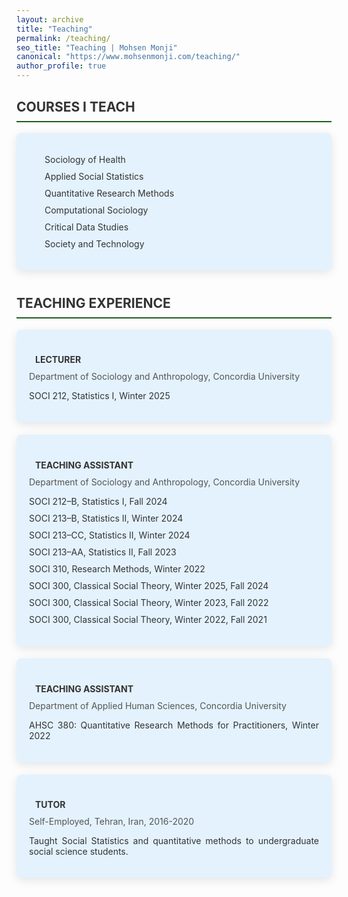 ```yaml
---
layout: archive
title: "Teaching"
permalink: /teaching/
seo_title: "Teaching | Mohsen Monji"
canonical: "https://www.mohsenmonji.com/teaching/"
author_profile: true
---
```


<style>
  /* General Styling */
  h2 {
    border-bottom: 2px solid #1B5E20; /* Accessible Dark Green */
    font-weight: bold;
    padding-bottom: 10px; /* Space between text and the line */
    margin-top: 30px;
    color: #333; /* Dark Gray for Heading Text */
  }

  ul {
    list-style: none;
    padding-left: 0;
  }

  ul li {
    margin-bottom: 10px;
  }

  .icon {
    margin-right: 10px;
    color: #1B5E20; /* Accessible Dark Green */
  }

  .teaching-section {
    margin-bottom: 40px;
  }

  .teaching-card {
    border-radius: 8px;
    padding: 20px;
    margin-bottom: 20px;
    color: #333333; /* Dark Gray Text */
    box-shadow: 0px 4px 15px rgba(0, 0, 0, 0.1); /* Subtle Shadow */
    background-color: #E3F2FD; /* Light Blue Background */
    text-align: justify; /* Justify text within cards */
  }

  .teaching-card h4 {
    font-weight: bold;
    margin-bottom: 10px;
    color: #333; /* Dark Gray for Heading Text */
  }

  .teaching-card p {
    margin: 0;
    color: #555; /* Medium Gray for Body Text */
  }

  .teaching-list {
    padding-left: 15px;
  }
</style>

<div class="teaching-section">
  <h2>COURSES I TEACH</h2>
  <div class="teaching-card">
    <ul class="teaching-list">
      <li><i class="fas fa-heartbeat icon"></i> Sociology of Health</li>
      <li><i class="fas fa-chart-line icon"></i> Applied Social Statistics</li>
      <li><i class="fas fa-table icon"></i> Quantitative Research Methods</li>
      <li><i class="fas fa-microchip icon"></i> Computational Sociology</li>
      <li><i class="fas fa-database icon"></i> Critical Data Studies</li>
      <li><i class="fas fa-robot icon"></i> Society and Technology</li>
    </ul>
  </div>
</div>

<div class="teaching-section">
  <h2>TEACHING EXPERIENCE</h2>

  <div class="teaching-card">
    <h4><i class="fas fa-chalkboard-teacher icon"></i> LECTURER</h4>
    <p>Department of Sociology and Anthropology, Concordia University</p>
    <ul>
      <li>SOCI 212, Statistics I, Winter 2025</li>
    </ul>
  </div>

  <div class="teaching-card">
    <h4><i class="fas fa-chalkboard icon"></i> TEACHING ASSISTANT</h4>
    <p>Department of Sociology and Anthropology, Concordia University</p>
    <ul>
      <li>SOCI 212–B, Statistics I, Fall 2024</li>
      <li>SOCI 213–B, Statistics II, Winter 2024</li>
      <li>SOCI 213–CC, Statistics II, Winter 2024</li>
      <li>SOCI 213–AA, Statistics II, Fall 2023</li>
      <li>SOCI 310, Research Methods, Winter 2022</li>
      <li>SOCI 300, Classical Social Theory, Winter 2025, Fall 2024</li>
      <li>SOCI 300, Classical Social Theory, Winter 2023, Fall 2022</li>
      <li>SOCI 300, Classical Social Theory, Winter 2022, Fall 2021</li>
    </ul>
  </div>

  <div class="teaching-card">
    <h4><i class="fas fa-chalkboard icon"></i> TEACHING ASSISTANT</h4>
    <p>Department of Applied Human Sciences, Concordia University</p>
    <ul>
      <li>AHSC 380: Quantitative Research Methods for Practitioners, Winter 2022</li>
    </ul>
  </div>

  <div class="teaching-card">
    <h4><i class="fas fa-user-graduate icon"></i> TUTOR</h4>
    <p>Self-Employed, Tehran, Iran, 2016-2020</p>
    <ul>
      <li>Taught Social Statistics and quantitative methods to undergraduate social science students.</li>
    </ul>
  </div>
</div>
